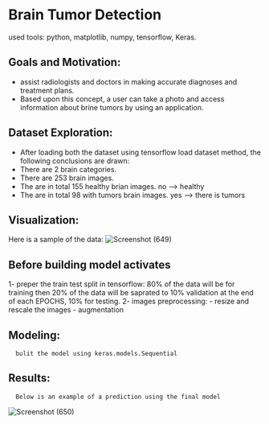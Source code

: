 # Brain Tumor Detection
 used tools: python, matplotlib, numpy, tensorflow, Keras.  
 ## Goals and Motivation:  
   - assist radiologists and doctors in making accurate diagnoses and treatment plans.
   - Based upon this concept, a user can take a photo and access information about brine tumors by using an application.
 ## Dataset Exploration:
   - After loading both the dataset using tensorflow load dataset method, the following conclusions are drawn:
   - There are 2 brain categories.
   - There are 253 brain images.
   - The are in total 155 healthy brian images.
      no --> healthy
   - The are in total 98 with tumors brain images. 
     yes --> there is tumors
  ## Visualization:
   Here is a sample of the data:
     ![Screenshot (649)](https://user-images.githubusercontent.com/80716758/160547946-bfec54d3-5234-4101-9290-a7461af2a257.png)
  ## Before building model activates
   1- preper the train test split in tensorflow:
      80% of the data will be for training
      then 20% of the data will be saprated to 10% validation at the end of each EPOCHS, 10% for testing.
   2- images preprocessing:
      - resize and rescale the images
      - augmentation
  ## Modeling:
      bulit the model using keras.models.Sequential
  ## Results:
      Below is an example of a prediction using the final model
   ![Screenshot (650)](https://user-images.githubusercontent.com/80716758/160552879-764fa9de-5496-447e-b0be-4a50b16c3e71.png)

